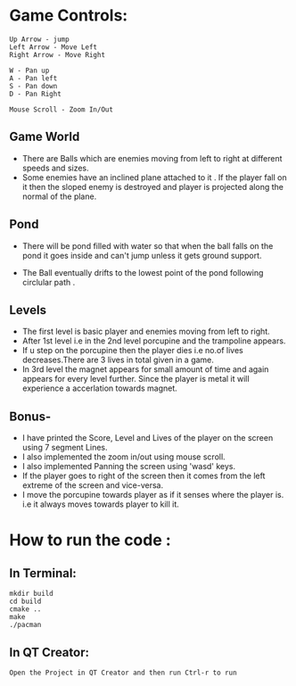 # Game Controls:

    Up Arrow - jump
    Left Arrow - Move Left
    Right Arrow - Move Right

    W - Pan up
    A - Pan left
    S - Pan down
    D - Pan Right

    Mouse Scroll - Zoom In/Out

## Game World
* There are Balls which are enemies moving from left to right at different speeds and sizes.
* Some enemies have an inclined plane attached to it . If the player fall on it then the sloped enemy is destroyed and player is projected along the normal of the plane.

## Pond
* There will be pond filled with water so that when the ball falls on the pond it goes inside
and can't jump unless it gets ground support.

* The Ball eventually drifts to the lowest point of the pond following circlular path .

## Levels
* The first level is basic player and enemies moving from left to right.
* After 1st level i.e in the 2nd level porcupine and the trampoline appears.
* If u step on the porcupine then the player dies i.e no.of lives decreases.There are 3 lives in total given in a game.
* In 3rd level the magnet appears for small amount of time and again appears for every level further.
Since the player is metal it will experience a accerlation towards magnet.

## Bonus-
* I have printed the Score, Level and Lives of the player on the screen using 7 segment Lines.
* I also implemented the zoom in/out using mouse scroll.
* I also implemented Panning the screen using 'wasd' keys.
* If the player goes to right of the screen then it comes from the left extreme of the screen and vice-versa.
* I move the porcupine towards player as if it senses where the player is.
i.e it always moves towards player to kill it.

# How to run the code :

## In Terminal:
    mkdir build
    cd build
    cmake ..
    make
    ./pacman


## In QT Creator:
    Open the Project in QT Creator and then run Ctrl-r to run
